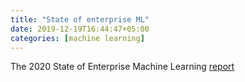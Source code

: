 ```yaml
---
title: "State of enterprise ML"
date: 2019-12-19T16:44:47+05:00
categories: [machine learning]
---
```

The 2020 State of Enterprise Machine Learning [report](https://twitter.com/algorithmia/status/1205142075731324929)
